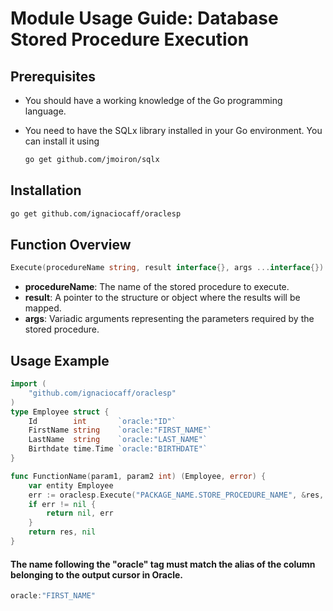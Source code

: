 # Module Usage Guide: Database Stored Procedure Execution
## Prerequisites
- You should have a working knowledge of the Go programming language.
- You need to have the SQLx library installed in your Go environment. You can install it using

    ```sh
    go get github.com/jmoiron/sqlx
    ```
## Installation
```sh
go get github.com/ignaciocaff/oraclesp
```
## Function Overview

```go
Execute(procedureName string, result interface{}, args ...interface{}) er
```
- **procedureName**: The name of the stored procedure to execute.
- **result**: A pointer to the structure or object where the results will be mapped.
- **args**: Variadic arguments representing the parameters required by the stored procedure.

## Usage Example

```go
import (
	"github.com/ignaciocaff/oraclesp"
)
type Employee struct {
    Id        int       `oracle:"ID"`
    FirstName string    `oracle:"FIRST_NAME"`
    LastName  string    `oracle:"LAST_NAME"`
    Birthdate time.Time `oracle:"BIRTHDATE"`
}

func FunctionName(param1, param2 int) (Employee, error) {
    var entity Employee
    err := oraclesp.Execute("PACKAGE_NAME.STORE_PROCEDURE_NAME", &res, param1, param2)
    if err != nil {
        return nil, err
    }
    return res, nil
}
```
#### The name following the "oracle" tag must match the alias of the column belonging to the output cursor in Oracle.

```go
oracle:"FIRST_NAME"
```


